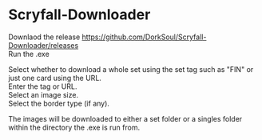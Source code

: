 # Scryfall-Downloader  

Downlaod the release https://github.com/DorkSoul/Scryfall-Downloader/releases  
Run the .exe  

Select whether to download a whole set using the set tag such as "FIN" or just one card using the URL.  
Enter the tag or URL.  
Select an image size.  
Select the border type (if any).  

The images will be downloaded to either a set folder or a singles folder within the directory the .exe is run from.